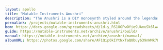 ```yaml
---
layout: apollo
title: "Mutable Instruments Anushri"
description: "The Anushri is a DIY monosynth styled around the legendary Roland SH-101 synthesizer. It includes a built-in sequencer, simple drum machine circuit, and was quite a fun straightforward project to build."
permalink: /projects/mutable-instruments-anushri.html
bom: https://docs.google.com/spreadsheets/d/1d-y_RS1UOPwOYie9UAxuSk6lw4EMsUKHqyzrb82ioHI/pub?output=html
guide: https://mutable-instruments.net/archive/anushri/build/
manual: https://mutable-instruments.net/archive/anushri/manual/
albumURL: https://photos.google.com/share/AF1QipOkIYtNxTaQUbuy639nWMk7L-hH2424KdNLAbdWo2zfrXucrY45TfUDQSfa3pLcMw?key=RVJpcHRaSHlhUkNFZVBsNy0zbmNzam5ORkZfcG93
---
```

